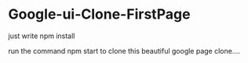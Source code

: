 # Google-ui-Clone-FirstPage

just write npm install 

run the command npm start to clone this beautiful google page clone....
